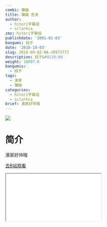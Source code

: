 ```yaml
---
combi: 镰鼬
title: 镰鼬 告发
author:
  - hitori字幕组
  - sclarkca_
zmz: hitori字幕组
publishdate: '2001-01-03'
bangumi: 段子
date: '2018-10-03'
slug: 2018-09-02-NA-30973773
description: 段子&#8226;NA
weight: 18997.0
bangumis:
  - 段子
tags:
  - 濱家
  - 镰鼬
categories:
  - hitori字幕组
  - sclarkca_
brief: 濱家好帅哦
---
```

![](https://i.imgur.com/ZjsWOht.jpg)
# 简介  
濱家好帅哦  

[去B站观看](https://www.bilibili.com/video/av30973773/)
<div class ="resp-container"><iframe class="testiframe" src="//player.bilibili.com/player.html?aid=30973773"", scrolling="no", allowfullscreen="true" > </iframe></div> 
